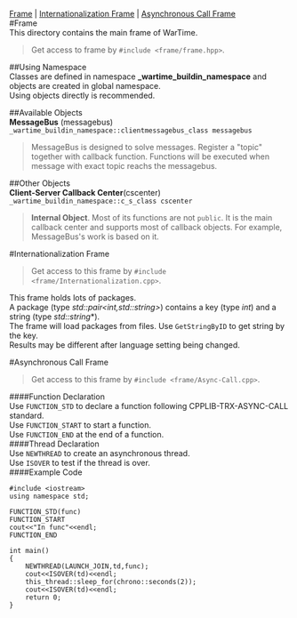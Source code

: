 [Frame](https://github.com/Kiritow/WarTime-Project/tree/master/frame#frame) | [Internationalization Frame](https://github.com/Kiritow/WarTime-Project/tree/master/frame#internationalization-frame) | [Asynchronous Call Frame](https://github.com/Kiritow/WarTime-Project/tree/master/frame#asynchronous-call-frame)  
#Frame  
This directory contains the main frame of WarTime.  
>Get access to frame by `#include <frame/frame.hpp>`.  

##Using Namespace  
Classes are defined in namespace **_wartime_buildin_namespace** and objects are created in global namespace.  
Using objects directly is recommended.  

##Available Objects  
**MessageBus** (messagebus)  
`_wartime_buildin_namespace::clientmessagebus_class messagebus`  
>MessageBus is designed to solve messages. Register a "topic" together with callback function. 
Functions will be executed when message with exact topic reachs the messagebus.  

##Other Objects  
**Client-Server Callback Center**(cscenter)  
`_wartime_buildin_namespace::c_s_class cscenter`  
>**Internal Object**. Most of its functions are not `public`. 
It is the main callback center and supports most of callback objects. 
For example, MessageBus's work is based on it.  


#Internationalization Frame  
>Get access to this frame by `#include <frame/Internationalization.cpp>`.  

This frame holds lots of packages.  
A package (type *std::pair<int,std::string>*) contains a key (type *int*) and a string (type *std::string**).  
The frame will load packages from files. Use `GetStringByID` to get string by the key.  
Results may be different after language setting being changed.  

#Asynchronous Call Frame  
>Get access to this frame by `#include <frame/Async-Call.cpp>`.  

####Function Declaration  
Use `FUNCTION_STD` to declare a function following CPPLIB-TRX-ASYNC-CALL standard.  
Use `FUNCTION_START` to start a function.  
Use `FUNCTION_END` at the end of a function.  
####Thread Declaration  
Use `NEWTHREAD` to create an asynchronous thread.  
Use `ISOVER` to test if the thread is over.  
####Example Code  
```
#include <iostream>
using namespace std;

FUNCTION_STD(func)
FUNCTION_START
cout<<"In func"<<endl;
FUNCTION_END

int main()
{
    NEWTHREAD(LAUNCH_JOIN,td,func);
    cout<<ISOVER(td)<<endl;
    this_thread::sleep_for(chrono::seconds(2));
    cout<<ISOVER(td)<<endl;
    return 0;
}
```
